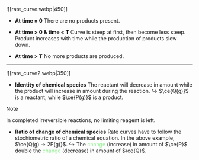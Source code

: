 ![[rate_curve.webp|450]]

- **At time = 0**
  There are no products present.

- **At time > 0 & time < T**
  Curve is steep at first, then become less steep. Product increases with time while the production of products slow down.

- **At time > T**
  No more products are produced.

---

![[rate_curve2.webp|350]]

- **Identity of chemical species**
  The reactant will decrease in amount while the product will increase in amount during the reaction.
  ↪️ $\ce{Q(g)}$ is a reactant, while $\ce{P(g)}$ is a product.

> [!note]
> In completed irreversible reactions, no limiting reagent is left.

- **Ratio of change of chemical species**
  Rate curves have to follow the stochiometric ratio of a chemical equation. In the above example, $\ce{Q(g) -> 2P(g)}$.
  ↪️ The <span style="color: lightgreen">change</span> (increase) in amount of $\ce{P}$ double the <span style="color: lightgreen">change</span> (decrease) in amount of $\ce{Q}$.

